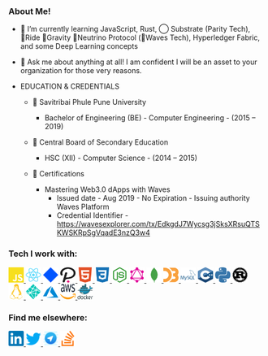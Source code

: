 ### About Me!

- 🌱 I’m currently learning JavaScript, Rust, ◯ Substrate (Parity Tech), 🔷Ride 🔷Gravity 🔷Neutrino Protocol (🔷Waves Tech), Hyperledger Fabric, and some Deep Learning concepts</br>
- 💬 Ask me about anything at all! I am confident I will be an asset to your organization for those very reasons.</br>

- EDUCATION & CREDENTIALS</br>
   - 📆 Savitribai Phule Pune University</br>
     - Bachelor of Engineering (BE) - Computer Engineering - (2015 – 2019)</br>
      
   - 📆 Central Board of Secondary Education</br>
     - HSC (XII) - Computer Science - (2014 – 2015)</br>

   - 📆 Certifications</br>
     - Mastering Web3.0 dApps with Waves</br>
       - Issued date - Aug 2019 - No Expiration - Issuing authority Waves Platform</br>
       - Credential Identifier - https://wavesexplorer.com/tx/EdkgdJ7Wycsg3jSksXRsuQTSKWSKRpSgVqadE3nzQ3w4

### Tech I work with:

<a href="https://developer.mozilla.org/en-US/docs/Web/JavaScript">
  <img width="30px" height="30px" src="/icons/javascript.svg" />
</a>
<a href="https://reactjs.org/docs/getting-started.html">
  <img width="30px" height="30px" src="/icons/react.svg" />
</a>
<a href="https://waves.tech/waves-protocol">
  <img width="30px" height="30px" src="/icons/waves.svg" />
</a>
<a href="https://polkadot.network/">
  <img width="30px" height="30px" src="/icons/polkadot.svg" />
</a>
<a href="https://developer.mozilla.org/en-US/docs/Web/HTML">
  <img width="30px" height="30px" src="/icons/html5.svg" />
</a>
<a href="https://developer.mozilla.org/en-US/docs/Web/CSS">
  <img width="30px" height="30px" src="/icons/css3.svg" />
</a>
<a href="https://nodejs.org/en/docs/">
  <img width="30px" height="30px" src="/icons/nodejs.svg" />
</a>
<a href="https://graphql.org/">
  <img width="30px" height="30px" src="/icons/graphql.svg" />
</a>
<a href="https://www.mongodb.com/2">
  <img width="30px" height="30px" src="/icons/mongodb.svg" />
</a>
<a href="https://d3js.org/">
  <img width="30px" height="30px" src="/icons/d3js.svg" />
</a>
<a href="https://dev.mysql.com/doc/">
  <img width="30px" height="30px" src="/icons/mysql.svg" />
</a>
<a href="https://isocpp.org/">
  <img width="30px" height="30px" src="/icons/c++.svg" />
</a>
<a href="https://docs.python.org/3/">
  <img width="30px" height="30px" src="/icons/python.svg" />
</a>
<a href="https://www.rust-lang.org/">
  <img width="30px" height="30px" src="/icons/rust.svg" />
</a>
<a href="https://www.linux.org/">	
  <img width="30px" height="30px" src="/icons/linux.svg" />
</a>
<a href="https://www.netlify.com/">
  <img width="30px" height="30px" src="/icons/netlify.svg" />
</a>
<a href="https://docs.microsoft.com/en-us/azure/?product=featured">
  <img width="30px" height="30px" src="/icons/microsoftazure.svg" />
</a>
<a href="https://aws.amazon.com/">
  <img width="30px" height="30px" src="/icons/aws.svg" />
</a>
<a href="https://www.docker.com/">
  <img width="30px" height="30px" src="/icons/docker.svg" />
</a>

### Find me elsewhere:

<a href="https://www.linkedin.com/in/s5k0651/">
  <img width="30px" height="30px" src="/icons/linkedin.svg" />
</a>
<a href="https://twitter.com/s5k361996/">
  <img width="30px" height="30px" src="/icons/twitter.svg" />
</a>
<a href="https://t.me/s5k0651/">
  <img width="30px" height="30px" src="/icons/telegram.svg" />
</a>
<a href="https://stackoverflow.com/users/7142086/suraj-kumar">
  <img width="30px" height="30px" src="/icons/stackoverflow.svg" />
</a>
